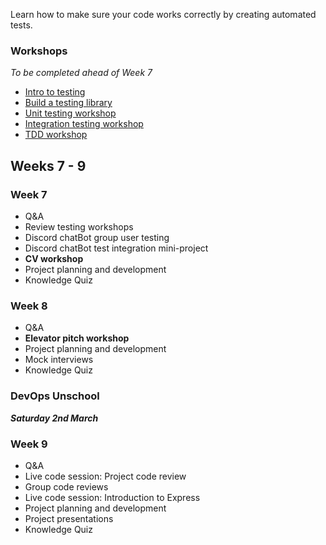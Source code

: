 Learn how to make sure your code works correctly by creating automated tests.

### Workshops

_To be completed ahead of Week 7_

- [Intro to testing](https://fac-slides.netlify.app/slides/testing)
- [Build a testing library](/workshops/learn-testing/)
- [Unit testing workshop](/workshops/learn-unit-testing/)
- [Integration testing workshop](/workshops/learn-integration-testing/)
- [TDD workshop](/workshops/tdd-array-methods/)

## Weeks 7 - 9

### Week 7

- Q&A
- Review testing workshops
- Discord chatBot group user testing
- Discord chatBot test integration mini-project
- **CV workshop**
- Project planning and development
- Knowledge Quiz

### Week 8

- Q&A
- **Elevator pitch workshop**
- Project planning and development
- Mock interviews
- Knowledge Quiz

### DevOps Unschool

**_Saturday 2nd March_**

### Week 9

- Q&A
- Live code session: Project code review
- Group code reviews
- Live code session: Introduction to Express
- Project planning and development
- Project presentations
- Knowledge Quiz
